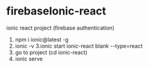 # firebaseIonic-react
ionic react project (firebase authentication)
1. npm i ionic@latest -g
2. ionic -v
3.ionic start ionic-react blank --type=react
4. go to project (cd ionic-react)
5. ionic serve
